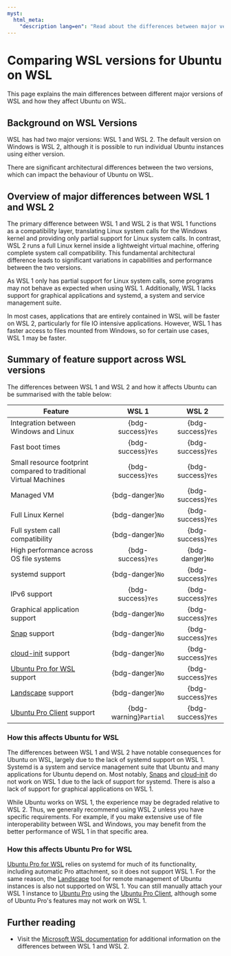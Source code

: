 ```yaml
---
myst:
  html_meta:
    "description lang=en": "Read about the differences between major versions of WSL, such as WSL 1 and WSL 2, and how it affects Ubuntu on WSL."
---
```


# Comparing WSL versions for Ubuntu on WSL

This page explains the main differences between different major versions of WSL and how they affect Ubuntu on WSL.

## Background on WSL Versions

WSL has had two major versions: WSL 1 and WSL 2. The default version on Windows is WSL 2, although it is possible to run individual Ubuntu instances using either version.

There are significant architectural differences between the two versions, which can impact the behaviour of Ubuntu on WSL.

## Overview of major differences between WSL 1 and WSL 2

The primary difference between WSL 1 and WSL 2 is that WSL 1 functions as a compatibility layer, translating Linux system calls for the Windows kernel and providing only partial support for Linux system calls. In contrast, WSL 2 runs a full Linux kernel inside a lightweight virtual machine, offering complete system call compatibility. This fundamental architectural difference leads to significant variations in capabilities and performance between the two versions.

As WSL 1 only has partial support for Linux system calls, some programs may not behave as expected when using WSL 1. Additionally, WSL 1 lacks support for graphical applications and systemd, a system and service management suite.

In most cases, applications that are entirely contained in WSL will be faster on WSL 2, particularly for file IO intensive applications. However, WSL 1 has faster access to files mounted from Windows, so for certain use cases, WSL 1 may be faster.

## Summary of feature support across WSL versions

The differences between WSL 1 and WSL 2 and how it affects Ubuntu can be summarised with the table below:

| Feature                                                               |         WSL 1          |       WSL 2        |
| --------------------------------------------------------------------- | :--------------------: | :----------------: |
| Integration between Windows and Linux                                 |   {bdg-success}`Yes`   | {bdg-success}`Yes` |
| Fast boot times                                                       |   {bdg-success}`Yes`   | {bdg-success}`Yes` |
| Small resource footprint compared to traditional Virtual Machines     |   {bdg-success}`Yes`   | {bdg-success}`Yes` |
| Managed VM                                                            |    {bdg-danger}`No`    | {bdg-success}`Yes` |
| Full Linux Kernel                                                     |    {bdg-danger}`No`    | {bdg-success}`Yes` |
| Full system call compatibility                                        |    {bdg-danger}`No`    | {bdg-success}`Yes` |
| High performance across OS file systems                               |   {bdg-success}`Yes`   |  {bdg-danger}`No`  |
| systemd support                                                       |    {bdg-danger}`No`    | {bdg-success}`Yes` |
| IPv6 support                                                          |   {bdg-success}`Yes`   | {bdg-success}`Yes` |
| Graphical application support                                         |    {bdg-danger}`No`    | {bdg-success}`Yes` |
| [Snap](https://snapcraft.io/) support                                 |    {bdg-danger}`No`    | {bdg-success}`Yes` |
| [cloud-init](https://cloud-init.io/) support                          |    {bdg-danger}`No`    | {bdg-success}`Yes` |
| [Ubuntu Pro for WSL](../tutorials/getting-started-with-up4w/) support |    {bdg-danger}`No`    | {bdg-success}`Yes` |
| [Landscape](ref::landscape-client) support                            |    {bdg-danger}`No`    | {bdg-success}`Yes` |
| [Ubuntu Pro Client](ref::ubuntu-pro-client) support                   | {bdg-warning}`Partial` | {bdg-success}`Yes` |

### How this affects Ubuntu for WSL

The differences between WSL 1 and WSL 2 have notable consequences for Ubuntu on WSL, largely due to the lack of systemd support on WSL 1. Systemd is a system and service management suite that Ubuntu and many applications for Ubuntu depend on. Most notably, [Snaps](https://snapcraft.io/) and [cloud-init](https://cloud-init.io/) do not work on WSL 1 due to the lack of support for systemd. There is also a lack of support for graphical applications on WSL 1.

While Ubuntu works on WSL 1, the experience may be degraded relative to WSL 2. Thus, we generally recommend using WSL 2 unless you have specific requirements. For example, if you make extensive use of file interoperability between WSL and Windows, you may benefit from the better performance of WSL 1 in that specific area.

### How this affects Ubuntu Pro for WSL

[Ubuntu Pro for WSL](../tutorials/getting-started-with-up4w/) relies on systemd for much of its functionality, including automatic Pro attachment, so it does not support WSL 1. For the same reason, the [Landscape](ref::landscape-client) tool for remote management of Ubuntu instances is also not supported on WSL 1. You can still manually attach your WSL 1 instance to [Ubuntu Pro](https://documentation.ubuntu.com/pro/) using the [Ubuntu Pro Client](ref::ubuntu-pro-client), although some of Ubuntu Pro's features may not work on WSL 1.

## Further reading

- Visit the [Microsoft WSL documentation](https://learn.microsoft.com/en-us/windows/wsl/compare-versions) for additional information on the differences between WSL 1 and WSL 2.
